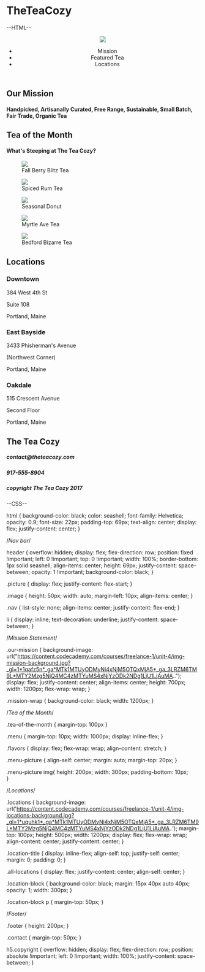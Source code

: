 # TheTeaCozy

--HTML--

<!DOCTYPE HTML>
<html>
    <link href="theteacozycss.css" rel="stylesheet">
    <header>
        <div class="picture">
            <img class="image" src="https://content.codecademy.com/courses/freelance-1/unit-4/img-tea-cozy-logo.png?_gl=1*1x1s8e8*_ga*MTk1MTUyODMyNi4xNjM5OTQxMjA5*_ga_3LRZM6TM9L*MTY2MzcyNzM3Ni4zMTUuMS4xNjYzNzI3Mzg0LjUyLjAuMA..">
        </div>
        <div class="nav">
            <ul>
                <li>Mission</li>
                <li>Featured Tea</li>
                <li>Locations</li>
            </ul>
        </div>
    </header>
    <body>
        <section class="our-mission">
            <div class="mission-wrap">
                <h2 class="the-mission">Our Mission</h2>
                <h4 class="mission-statement">Handpicked, Artisanally Curated, Free Range, Sustainable, Small Batch, Fair Trade, Organic Tea</h4>
            </div>
        </section>
        <section class="tea-of-the-month">
            <h2>Tea of the Month</h2>
            <h4>What's Steeping at The Tea Cozy?</h4>
        </section>
        <section class="menu">
            <div class="flavors">
                <figure class="menu-picture">
                    <img src="https://content.codecademy.com/courses/freelance-1/unit-4/img-berryblitz.jpg?_gl=1*1ad4emk*_ga*MTk1MTUyODMyNi4xNjM5OTQxMjA5*_ga_3LRZM6TM9L*MTY2Mzg5NjQ4MC4zMTYuMS4xNjYzODk2NDg1LjU1LjAuMA..">
                    <figcaption>Fall Berry Blitz Tea</figcaption>
                </figure>
                <figure class="menu-picture">
                    <img src="https://content.codecademy.com/courses/freelance-1/unit-4/img-spiced-rum.jpg?_gl=1*1ad4emk*_ga*MTk1MTUyODMyNi4xNjM5OTQxMjA5*_ga_3LRZM6TM9L*MTY2Mzg5NjQ4MC4zMTYuMS4xNjYzODk2NDg1LjU1LjAuMA..">
                    <figcaption>Spiced Rum Tea</figcaption>
                </figure>
                <figure class="menu-picture">
                    <img src="https://content.codecademy.com/courses/freelance-1/unit-4/img-donut.jpg?_gl=1*1l4aau3*_ga*MTk1MTUyODMyNi4xNjM5OTQxMjA5*_ga_3LRZM6TM9L*MTY2Mzg5NjQ4MC4zMTYuMS4xNjYzODk2NDg1LjU1LjAuMA..">
                    <figcaption>Seasonal Donut</figcaption>
                </figure>
                <figure class="menu-picture">
                    <img src="https://content.codecademy.com/courses/freelance-1/unit-4/img-myrtle-ave.jpg?_gl=1*vsg1b6*_ga*MTk1MTUyODMyNi4xNjM5OTQxMjA5*_ga_3LRZM6TM9L*MTY2Mzg5NjQ4MC4zMTYuMS4xNjYzODk2NDg1LjU1LjAuMA..">
                    <figcaption>Myrtle Ave Tea</figcaption>
                </figure>
                <figure class="menu-picture">
                    <img src="https://content.codecademy.com/courses/freelance-1/unit-4/img-bedford-bizarre.jpg?_gl=1*vsg1b6*_ga*MTk1MTUyODMyNi4xNjM5OTQxMjA5*_ga_3LRZM6TM9L*MTY2Mzg5NjQ4MC4zMTYuMS4xNjYzODk2NDg1LjU1LjAuMA..">
                    <figcaption>Bedford Bizarre Tea</figcaption>
                </figure>
            </div>
        </section>
        <section class="locations">
            <h2 class="location-title">Locations</h2>
            <div class="all-locations">
                <section class="location-block">
                    <h3>Downtown</h3>
                    <p>384 West 4th St</p>
                    <p>Suite 108</p>
                    <p>Portland, Maine</p>
                </section>
                <section class="location-block">
                    <h3>East Bayside</h3>
                    <p>3433 Phisherman's Avenue</p>
                    <p>(Northwest Corner)</p>
                    <p>Portland, Maine</p>
                </section>
                <section class="location-block">
                    <h3>Oakdale</h3>
                    <p>515 Crescent Avenue</p>
                    <p>Second Floor</p>
                    <p>Portland, Maine</p>
                </section>
            </div>
        </section>
    </body>
    <footer>
        <section>
            <section class="footer">
                <h2>The Tea Cozy</h2>
                <h5 class="contact">contact@theteacozy.com</h5>
                <h5 class="number">917-555-8904</h5>
            </section> 
        </section>
        <h5 class="copyright">copyright The Tea Cozy 2017</h5>
    </footer>
</html>



--CSS--


html {
    background-color: black;
    color: seashell;
    font-family: Helvetica;
    opacity: 0.9;
    font-size: 22px;
    padding-top: 69px;
    text-align: center;
    display: flex;
    justify-content: center;
}

/*Nav bar*/

header {
    overflow: hidden;
    display: flex;
    flex-direction: row;
    position: fixed !important;
    left: 0 !important;
    top: 0 !important;
    width: 100%;
    border-bottom: 1px solid seashell;
    align-items: center;
    height: 69px;
    justify-content: space-between;
    opacity: 1 !important;
    background-color: black;
}

.picture {
    display: flex;
    justify-content: flex-start;
}

.image {
    height: 50px;
    width: auto;
    margin-left: 10px;
    align-items: center;
}

.nav {
    list-style: none;
    align-items: center;
    justify-content: flex-end;
}

li {
    display: inline;
    text-decoration: underline;
    justify-content: space-between;
}    

/*Mission Statement*/

.our-mission {
    background-image: url("https://content.codecademy.com/courses/freelance-1/unit-4/img-mission-background.jpg?_gl=1*1qafz5n*_ga*MTk1MTUyODMyNi4xNjM5OTQxMjA5*_ga_3LRZM6TM9L*MTY2Mzg5NjQ4MC4zMTYuMS4xNjYzODk2NDg1LjU1LjAuMA..");
    display: flex;
    justify-content: center;
    align-items: center;
    height: 700px;
    width: 1200px;
    flex-wrap: wrap;
}

.mission-wrap {
    background-color: black;
    width: 1200px;
}

/*Tea of the Month*/

.tea-of-the-month {
    margin-top: 100px
}

.menu {
    margin-top: 10px;
    width: 1000px;
    display: inline-flex;
}

.flavors {
    display: flex;
    flex-wrap: wrap;
    align-content: stretch;
}

.menu-picture {
    align-self: center;
    margin: auto;
    margin-top: 20px;
}

.menu-picture img{
    height: 200px;
    width: 300px;
    padding-bottom: 10px;    
}

/*Locations*/

.locations {
    background-image: url('https://content.codecademy.com/courses/freelance-1/unit-4/img-locations-background.jpg?_gl=1*uquhk1*_ga*MTk1MTUyODMyNi4xNjM5OTQxMjA5*_ga_3LRZM6TM9L*MTY2Mzg5NjQ4MC4zMTYuMS4xNjYzODk2NDg1LjU1LjAuMA..');
    margin-top: 100px;
    height: 500px;
    width: 1200px;
    display: flex;
    flex-wrap: wrap;
    align-content: center;
    justify-content: center;
}

.location-title {
    display: inline-flex;
    align-self: top;
    justify-self: center;
    margin: 0;
    padding: 0;
}

.all-locations {
    display: flex;
    justify-content: center;
    align-self: center;
}

.location-block {
    background-color: black;
    margin: 15px 40px auto 40px;
    opacity: 1;
    width: 300px;
}

.location-block p {
    margin-top: 50px; 
}

/*Footer*/

.footer {
    height: 200px;
}

.contact {
    margin-top: 50px;
}

h5.copyright {
    overflow: hidden;
    display: flex;
    flex-direction: row;
    position: absolute !important;
    left: 0 !important;
    width: 100%;
    justify-content: space-between;
}




